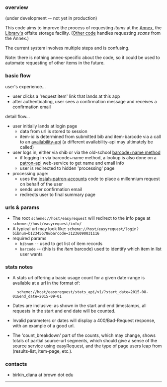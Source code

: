### overview ###

(under development -- not yet in production)

This code aims to improve the process of requesting _items_ at the [Annex](http://library.brown.edu/about/annex/), the [Library's](http://library.brown.edu/) offsite storage facility. ([Other code](https://github.com/Brown-University-Library/easyscan) handles requesting _scans_ from the Annex.)

The current system involves multiple steps and is confusing.

Note: there is nothing annex-specific about the code, so it could be used to automate requesting of other items in the future.


### basic flow ###

user's experience...
- user clicks a 'request item' link that lands at this app
- after authenticating, user sees a confirmation message and receives a confirmation email

detail flow...
- user initially lands at login page
    - data from url is stored to session
    - item-id is determined from submitted bib and item-barcode via a call to an [availability-api](https://github.com/Brown-University-Library/availability-service) (a different availability-api may ultimately be called)
- user logs in, either via shib or via the old-school [barcode+name method](https://josiah.brown.edu/patroninfo)
    - if logging in via barcode+name method, a lookup is also done on a [patron-api](https://github.com/birkin/patron_api_web) web-service to get name and email info
    - user is redirected to hidden 'processing' page
- processing page:
    - uses the [josiah-patron-accounts](https://github.com/Brown-University-Library/josiah-patron-accounts) code to place a millennium request on behalf of the user
    - sends user confirmation email
    - redirects user to final summary page

### urls & params ###

- The root `scheme://host/easyrequest` will redirect to the info page at `scheme://host/easyrequest/info/`
- A typical url may look like: `scheme://host/easyrequest/login?bibnum=b12345678&barcode=31236090031116`
- required params
    - `bibnum` -- used to get list of item records
    - `barcode` -- (this is the _item_ barcode) used to identify which item in list user wants

### <a id="stats"></a>stats notes ###

- A stats url offering a basic usage count for a given date-range is available at a url in the format of:

        scheme://host/easyrequest/stats_api/v1/?start_date=2015-08-01&end_date=2015-09-01

- Dates are inclusive: as shown in the start and end timestamps, all requests in the start and end date will be counted.
- Invalid parameters or dates will display a 400/Bad-Request response, with an example of a good url.
- The 'count_breakdown' part of the counts, which may change, shows totals of partial source-url segments, which should give a sense of the source service using easyRequest, and the type of page users leap from (results-list, item-page, etc.).

### contacts ###

- birkin_diana at brown dot edu

---
